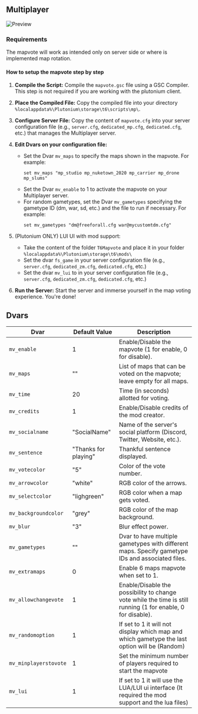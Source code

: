 ## Multiplayer

![Preview](https://pbs.twimg.com/media/FN-E1BcXwAsWQS4?format=jpg&name=large)

### Requirements

The mapvote will work as intended only on server side or where is implemented map rotation. 

#### How to setup the mapvote step by step 

1. **Compile the Script:**
   Compile the `mapvote.gsc` file using a GSC Compiler. This step is not required if you are working with the plutonium client.

2. **Place the Compiled File:**
   Copy the compiled file into your directory `%localappdata%\Plutonium\storage\t6\scripts\mp\`.

3. **Configure Server File:**
   Copy the content of `mapvote.cfg` into your server configuration file (e.g., `server.cfg`, `dedicated_mp.cfg`, `dedicated.cfg`, etc.) that manages the Multiplayer server.

4. **Edit Dvars on your configuration file:**
   - Set the Dvar `mv_maps` to specify the maps shown in the mapvote. For example:
     ```
     set mv_maps "mp_studio mp_nuketown_2020 mp_carrier mp_drone mp_slums"
     ```
   - Set the Dvar `mv_enable` to 1 to activate the mapvote on your Multiplayer server.
   - For random gametypes, set the Dvar `mv_gametypes` specifying the gametype ID (dm, war, sd, etc.) and the file to run if necessary. For example:
     ```
     set mv_gametypes "dm@freeforall.cfg war@mycustomtdm.cfg"
     ```
5. (Plutonium ONLY) LUI UI with mod support:
   - Take the content of the folder `T6Mapvote` and place it in your folder `%localappdata%\Plutonium\storage\t6\mods\`
   - Set the dvar `fs_game` in your server configuration file (e.g., `server.cfg`, `dedicated_zm.cfg`, `dedicated.cfg`, etc.)
   - Set the dvar `mv_lui` to in your server configuration file (e.g., `server.cfg`, `dedicated_zm.cfg`, `dedicated.cfg`, etc.)

5. **Run the Server:**
   Start the server and immerse yourself in the map voting experience. You're done!

## Dvars

| Dvar                 | Default Value | Description                                                |
|----------------------|---------------|------------------------------------------------------------|
| `mv_enable`          | 1             | Enable/Disable the mapvote (1 for enable, 0 for disable).  |
| `mv_maps`            | ""            | List of maps that can be voted on the mapvote; leave empty for all maps. |
| `mv_time`            | 20            | Time (in seconds) allotted for voting.                      |
| `mv_credits`         | 1             | Enable/Disable credits of the mod creator.                  |
| `mv_socialname`      | "SocialName"  | Name of the server's social platform (Discord, Twitter, Website, etc.). |
| `mv_sentence`        | "Thanks for playing" | Thankful sentence displayed.                            |
| `mv_votecolor`       | "5"           | Color of the vote number.                                   |
| `mv_arrowcolor`      | "white"       | RGB color of the arrows.                                    |
| `mv_selectcolor`     | "lighgreen"   | RGB color when a map gets voted.                            |
| `mv_backgroundcolor` | "grey"        | RGB color of the map background.                            |
| `mv_blur`            | "3"           | Blur effect power.                                         |
| `mv_gametypes`       | ""            | Dvar to have multiple gametypes with different maps. Specify gametype IDs and associated files. |
| `mv_extramaps`       | 0             | Enable 6 maps mapvote when set to 1.                        |
| `mv_allowchangevote` | 1             | Enable/Disable the possibility to change vote while the time is still running (1 for enable, 0 for disable). |
| `mv_randomoption`    | 1             | If set to 1 it will not display which map and which gametype the last option will be (Random) |
| `mv_minplayerstovote`| 1             | Set the minimum number of players required to start the mapvote  |
| `mv_lui`             | 1             |  If set to 1 it will use the LUA/LUI ui interface (It required the mod support and the lua files) |
